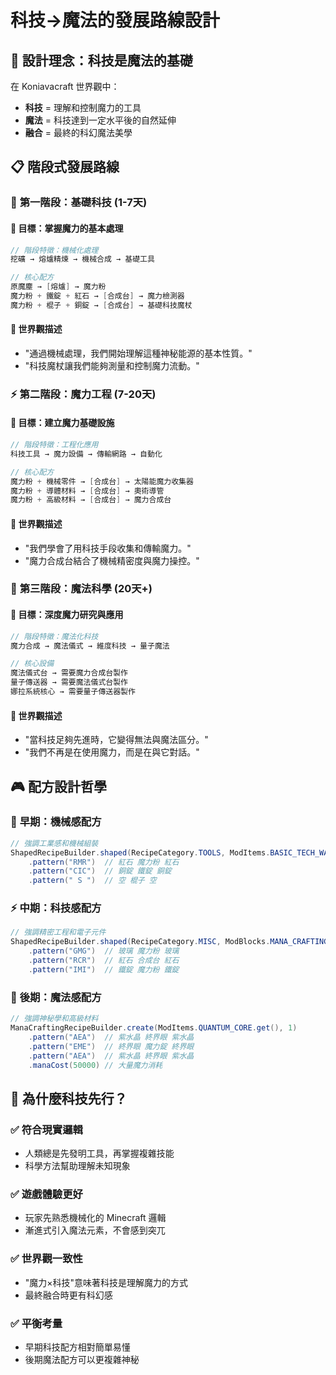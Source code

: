 # 科技→魔法的發展路線設計

## 🎯 **設計理念：科技是魔法的基礎**

在 Koniavacraft 世界觀中：
- **科技** = 理解和控制魔力的工具
- **魔法** = 科技達到一定水平後的自然延伸
- **融合** = 最終的科幻魔法美學

## 📋 **階段式發展路線**

### 🔧 **第一階段：基礎科技 (1-7天)**

#### 🎯 **目標：掌握魔力的基本處理**
```java
// 階段特徵：機械化處理
挖礦 → 熔爐精煉 → 機械合成 → 基礎工具

// 核心配方
原魔塵 → [熔爐] → 魔力粉
魔力粉 + 鐵錠 + 紅石 → [合成台] → 魔力檢測器
魔力粉 + 棍子 + 銅錠 → [合成台] → 基礎科技魔杖
```

#### 🎨 **世界觀描述**
- "通過機械處理，我們開始理解這種神秘能源的基本性質。"
- "科技魔杖讓我們能夠測量和控制魔力流動。"

### ⚡ **第二階段：魔力工程 (7-20天)**

#### 🎯 **目標：建立魔力基礎設施**
```java
// 階段特徵：工程化應用
科技工具 → 魔力設備 → 傳輸網路 → 自動化

// 核心配方
魔力粉 + 機械零件 → [合成台] → 太陽能魔力收集器
魔力粉 + 導體材料 → [合成台] → 奧術導管
魔力粉 + 高級材料 → [合成台] → 魔力合成台
```

#### 🎨 **世界觀描述**
- "我們學會了用科技手段收集和傳輸魔力。"
- "魔力合成台結合了機械精密度與魔力操控。"

### 🧙 **第三階段：魔法科學 (20天+)**

#### 🎯 **目標：深度魔力研究與應用**
```java
// 階段特徵：魔法化科技
魔力合成 → 魔法儀式 → 維度科技 → 量子魔法

// 核心設備
魔法儀式台 → 需要魔力合成台製作
量子傳送器 → 需要魔法儀式台製作
娜拉系統核心 → 需要量子傳送器製作
```

#### 🎨 **世界觀描述**
- "當科技足夠先進時，它變得無法與魔法區分。"
- "我們不再是在使用魔力，而是在與它對話。"

## 🎮 **配方設計哲學**

### 🔧 **早期：機械感配方**
```java
// 強調工業感和機械組裝
ShapedRecipeBuilder.shaped(RecipeCategory.TOOLS, ModItems.BASIC_TECH_WAND.get())
    .pattern("RMR")  // 紅石 魔力粉 紅石
    .pattern("CIC")  // 銅錠 鐵錠 銅錠  
    .pattern(" S ")  // 空 棍子 空
```

### ⚡ **中期：科技感配方**
```java
// 強調精密工程和電子元件
ShapedRecipeBuilder.shaped(RecipeCategory.MISC, ModBlocks.MANA_CRAFTING_TABLE.get())
    .pattern("GMG")  // 玻璃 魔力粉 玻璃
    .pattern("RCR")  // 紅石 合成台 紅石
    .pattern("IMI")  // 鐵錠 魔力粉 鐵錠
```

### 🧙 **後期：魔法感配方**
```java
// 強調神秘學和高級材料
ManaCraftingRecipeBuilder.create(ModItems.QUANTUM_CORE.get(), 1)
    .pattern("AEA")  // 紫水晶 終界眼 紫水晶
    .pattern("EME")  // 終界眼 魔力錠 終界眼
    .pattern("AEA")  // 紫水晶 終界眼 紫水晶
    .manaCost(50000) // 大量魔力消耗
```

## 🎯 **為什麼科技先行？**

### ✅ **符合現實邏輯**
- 人類總是先發明工具，再掌握複雜技能
- 科學方法幫助理解未知現象

### ✅ **遊戲體驗更好**
- 玩家先熟悉機械化的 Minecraft 邏輯
- 漸進式引入魔法元素，不會感到突兀

### ✅ **世界觀一致性**
- "魔力×科技"意味著科技是理解魔力的方式
- 最終融合時更有科幻感

### ✅ **平衡考量**
- 早期科技配方相對簡單易懂
- 後期魔法配方可以更複雜神秘